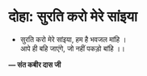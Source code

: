 # दोहा: सुरति करो मेरे सांइया

- सुरति करो मेरे सांइया, हम है भवजल मांहि ।\
  आपे ही बहि जाएंगे, जो नहीं पकड़ो बांहि ।।

**— संत कबीर दास जी**
